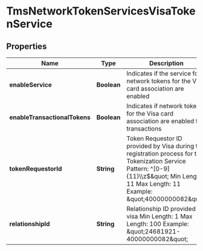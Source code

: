 
# TmsNetworkTokenServicesVisaTokenService

## Properties
Name | Type | Description | Notes
------------ | ------------- | ------------- | -------------
**enableService** | **Boolean** | Indicates if the service for network tokens for the Visa card association are enabled |  [optional]
**enableTransactionalTokens** | **Boolean** | Indicates if network tokens for the Visa card association are enabled for transactions |  [optional]
**tokenRequestorId** | **String** | Token Requestor ID provided by Visa during the registration process for the Tokenization Service  Pattern: ^[0-9]{11}\\\\z$\&quot; Min Length: 11 Max Length: 11 Example:  \&quot;40000000082\&quot;  |  [optional]
**relationshipId** | **String** | Relationship ID provided by visa  Min Length: 1 Max Length: 100 Example: \&quot;24681921-40000000082\&quot;  |  [optional]



